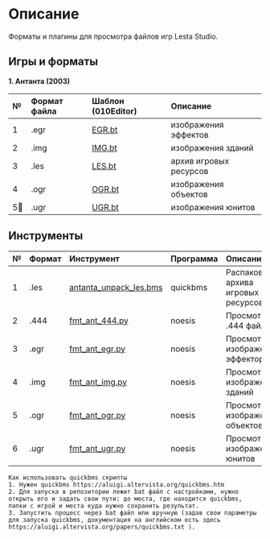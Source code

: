 # Описание
Форматы и плагины для просмотра файлов игр Lesta Studio.

## Игры и форматы

**1. Антанта (2003)**

| № | Формат файла       | Шаблон (010Editor)     |   Описание |
| :--- | :--------- | :----------- |  :---------- | 
| 1 | .egr  | [EGR.bt](https://github.com/AlexKimov/lesta-file-formats/tree/main/templates/010editor/EGR.bt) | изображения эффектов |
| 2 | .img  | [IMG.bt](https://github.com/AlexKimov/lesta-file-formats/tree/main/templates/010editor/IMG.bt) | изображения зданий |
| 3 | .les  | [LES.bt](https://github.com/AlexKimov/lesta-file-formats/tree/main/templates/010editor/LES.bt) | архив игровых ресурсов |
| 4 | .ogr  | [OGR.bt](https://github.com/AlexKimov/lesta-file-formats/tree/main/templates/010editor/OGR.bt) | изображения объектов |
| 5 | .ugr  | [UGR.bt](https://github.com/AlexKimov/lesta-file-formats/tree/main/templates/010editor/UGR.bt) | изображения юнитов |

## Инструменты

| № | Формат  | Инструмент |  Программа   |   Описание |
| :--- | :--------- | :----------- | :---------- | :---------- | 
| 1 | .les | [antanta_unpack_les.bms](https://github.com/AlexKimov/lesta-file-formats/tree/main/scripts/bms/antanta_unpack_les.bms)  | quickbms | Распаковка архива игровых ресурсов |
| 2 | .444 | [fmt_ant_444.py](https://github.com/AlexKimov/lesta-file-formats/tree/main/plugins/noesis/fmt_ant_444.py)  | noesis | Просмотр .444 файлов |
| 3 | .egr | [fmt_ant_egr.py](https://github.com/AlexKimov/lesta-file-formats/tree/main/plugins/noesis/fmt_ant_egr.py)  | noesis | Просмотр изображений эффекторв |
| 4 | .img | [fmt_ant_img.py](https://github.com/AlexKimov/lesta-file-formats/tree/main/plugins/noesis/fmt_ant_img.py)  | noesis | Просмотр изображений зданий |
| 5 | .ogr | [fmt_ant_ogr.py](https://github.com/AlexKimov/lesta-file-formats/tree/main/plugins/noesis/fmt_ant_ogr.py)  | noesis | Просмотр изображений объектов |
| 6 | .ugr | [fmt_ant_ugr.py](https://github.com/AlexKimov/lesta-file-formats/tree/main/plugins/noesis/fmt_ant_ugr.py)  | noesis | Просмотр изображений юнитов |

    Как использовать quickbms скрипты
    1. Нужен quickbms https://aluigi.altervista.org/quickbms.htm
    2. Для запуска в репозитории лежит bat файл с настройками, нужно открыть его и задать свои пути: до места, где находится quickbms, папки с игрой и места куда нужно сохранить результат.
    3. Запустить процесс через bat файл или вручную (задав свои параметры для запуска quickbms, документация на английском есть здесь https://aluigi.altervista.org/papers/quickbms.txt ). 
